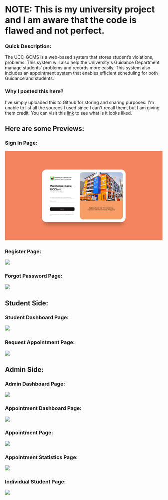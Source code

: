 # NOTE: This is my university project and I am aware that the code is flawed and not perfect.

### Quick Description:
The UCC-GCMS is a web-based system that stores student’s violations, problems. This system will also help the University's Guidance Department manage students' problems and records more easily. This system also includes an appointment system that enables efficient scheduling for both Guidance and students.

### Why I posted this here?
I've simply uploaded this to Github for storing and sharing purposes. I'm unable to list all the sources I used since I can't recall them, but I am giving them credit.
You can visit this [link](https://waldotestbuild.000webhostapp.com/) to see what is it looks liked.

## Here are some Previews:
### Sign In Page:
![](https://github.com/warudooooo/UCC-GCMS/blob/master/screenshots/Login%20Page/login.png)

### Register Page:
![](https://raw.githubusercontent.com/warudooooo/Guidance-and-Counseling-Management-System/master/screenshots/Login%20Page/register.png)

### Forgot Password Page:
![](https://raw.githubusercontent.com/warudooooo/Guidance-and-Counseling-Management-System/master/screenshots/Login%20Page/forgotr_pass.png)

## Student Side:
### Student Dashboard Page:
![](https://raw.githubusercontent.com/warudooooo/Guidance-and-Counseling-Management-System/master/screenshots/Student%20Side/dashboard.png)

### Request Appointment Page:
![](https://raw.githubusercontent.com/warudooooo/Guidance-and-Counseling-Management-System/master/screenshots/Student%20Side/request_appointment.png)

## Admin Side:
### Admin Dashboard Page:
![](https://raw.githubusercontent.com/warudooooo/Guidance-and-Counseling-Management-System/master/screenshots/Admin%20Side/dashboard.png)

### Appointment Dashboard Page:
![](https://raw.githubusercontent.com/warudooooo/Guidance-and-Counseling-Management-System/master/screenshots/Admin%20Side/appointment_dashboard.png)

### Appointment Page:
![](https://raw.githubusercontent.com/warudooooo/Guidance-and-Counseling-Management-System/master/screenshots/Admin%20Side/appointment_reschedule.png)

### Appointment Statistics Page:
![](https://raw.githubusercontent.com/warudooooo/Guidance-and-Counseling-Management-System/master/screenshots/Admin%20Side/appointment_stats.png)

### Individual Student Page:
![](https://raw.githubusercontent.com/warudooooo/Guidance-and-Counseling-Management-System/master/screenshots/Admin%20Side/individual_student.png)
